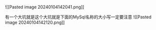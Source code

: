 ![[Pasted image 20240104142041.png]]

有一个大坑就是这个大坑就是下面的MySql名称的大小写一定要注意
![[Pasted image 20240104142120.png]]

